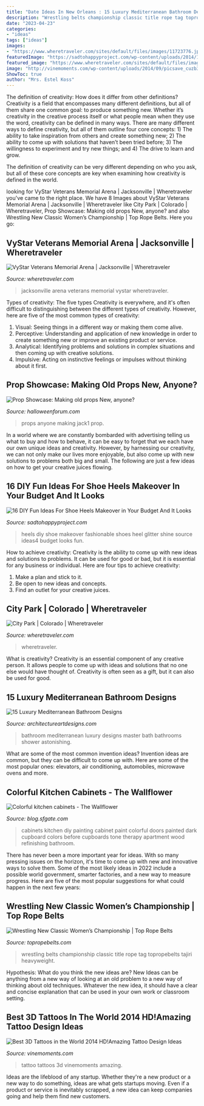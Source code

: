 ```yaml
---
title: "Date Ideas In New Orleans : 15 Luxury Mediterranean Bathroom Designs"
description: "Wrestling belts championship classic title rope tag topropebelts tajiri heavyweight"
date: "2023-04-23"
categories:
- "ideas"
tags: ["ideas"]
images:
- "https://www.wheretraveler.com/sites/default/files/images/11723776.jpg"
featuredImage: "https://sadtohappyproject.com/wp-content/uploads/2014/11/diy-high-heels-makeover-diy-shoe-makeover-ideas4.jpg"
featured_image: "https://www.wheretraveler.com/sites/default/files/images/11723776.jpg"
image: "http://vinemoments.com/wp-content/uploads/2014/09/picsave_cuzb3ul2oa.jpg"
ShowToc: true
author: "Mrs. Estel Koss"
---
```



The definition of creativity: How does it differ from other definitions?
Creativity is a field that encompasses many different definitions, but all of them share one common goal: to produce something new. Whether it’s creativity in the creative process itself or what people mean when they use the word, creativity can be defined in many ways. 
There are many different ways to define creativity, but all of them outline four core concepts: 1) The ability to take inspiration from others and create something new; 2) The ability to come up with solutions that haven’t been tried before; 3) The willingness to experiment and try new things; and 4) The drive to learn and grow. 

The definition of creativity can be very different depending on who you ask, but all of these core concepts are key when examining how creativity is defined in the world.

	

		
looking for VyStar Veterans Memorial Arena | Jacksonville | Wheretraveler you've came to the right place. We have 8 Images about VyStar Veterans Memorial Arena | Jacksonville | Wheretraveler like City Park | Colorado | Wheretraveler, Prop Showcase: Making old props New, anyone? and also Wrestling New Classic Women’s Championship | Top Rope Belts. Here you go:
		
    
## VyStar Veterans Memorial Arena | Jacksonville | Wheretraveler

<img loading=lazy src="https://www.wheretraveler.com/sites/default/files/images/11723776.jpg" onerror="this.onerror=null;this.src='https://tse3.mm.bing.net/th?id=OIP.dO1ElcwnbZKJgLMQxyZ2EQEsCb&amp;pid=15.1';" alt="VyStar Veterans Memorial Arena | Jacksonville | Wheretraveler">

_Source: wheretraveler.com_

>jacksonville arena veterans memorial vystar wheretraveler. 

	

Types of creativity: The five types
Creativity is everywhere, and it's often difficult to distinguishing between the different types of creativity. However, here are five of the most common types of creativity:
1. Visual: Seeing things in a different way or making them come alive.
2. Perceptive: Understanding and application of new knowledge in order to create something new or improve an existing product or service. 
3. Analytical: Identifying problems and solutions in complex situations and then coming up with creative solutions. 
4. Impulsive: Acting on instinctive feelings or impulses without thinking about it first. 

    
## Prop Showcase: Making Old Props New, Anyone?

<img loading=lazy src="http://www.halloweenforum.com/attachments/halloween-props/211987d1409594061-making-old-props-new-anyone-jack1.jpg" onerror="this.onerror=null;this.src='https://tse2.mm.bing.net/th?id=OIP.snNPohC6jr35Gta1AVJH4QHaEK&amp;pid=15.1';" alt="Prop Showcase: Making old props New, anyone?">

_Source: halloweenforum.com_

>props anyone making jack1 prop. 

	

In a world where we are constantly bombarded with advertising telling us what to buy and how to behave, it can be easy to forget that we each have our own unique ideas and creativity. However, by harnessing our creativity, we can not only make our lives more enjoyable, but also come up with new solutions to problems both big and small. The following are just a few ideas on how to get your creative juices flowing.

    
## 16 DIY Fun Ideas For Shoe Heels Makeover In Your Budget And It Looks

<img loading=lazy src="https://sadtohappyproject.com/wp-content/uploads/2014/11/diy-high-heels-makeover-diy-shoe-makeover-ideas4.jpg" onerror="this.onerror=null;this.src='https://tse3.mm.bing.net/th?id=OIP.wAp5qKN54uX2x1U7wmFGhwHaEp&amp;pid=15.1';" alt="16 DIY Fun Ideas For Shoe Heels Makeover in Your Budget And It Looks">

_Source: sadtohappyproject.com_

>heels diy shoe makeover fashionable shoes heel glitter shine source ideas4 budget looks fun. 

	

How to achieve creativity:
Creativity is the ability to come up with new ideas and solutions to problems. It can be used for good or bad, but it is essential for any business or individual. Here are four tips to achieve creativity:
1. Make a plan and stick to it.
2. Be open to new ideas and concepts.
3. Find an outlet for your creative juices.

    
## City Park | Colorado | Wheretraveler

<img loading=lazy src="https://www.wheretraveler.com/sites/default/files/images/WEB-CITY-PARK-man-and-geese-FIF_EL.jpg" onerror="this.onerror=null;this.src='https://tse2.mm.bing.net/th?id=OIP.dXr7gwn2d1FBMR8xoH_dmgHaLQ&amp;pid=15.1';" alt="City Park | Colorado | Wheretraveler">

_Source: wheretraveler.com_

>wheretraveler. 

	

What is creativity?
Creativity is an essential component of any creative person. It allows people to come up with ideas and solutions that no one else would have thought of. Creativity is often seen as a gift, but it can also be used for good.

    
## 15 Luxury Mediterranean Bathroom Designs

<img loading=lazy src="https://www.architectureartdesigns.com/wp-content/uploads/2014/08/15-Luxury-Mediterranean-Bathroom-Designs-8-630x494.jpg" onerror="this.onerror=null;this.src='https://tse4.mm.bing.net/th?id=OIP.tf9YiS-Aux1gXh4gNSNVPwHaFz&amp;pid=15.1';" alt="15 Luxury Mediterranean Bathroom Designs">

_Source: architectureartdesigns.com_

>bathroom mediterranean luxury designs master bath bathrooms shower astonishing. 

	

What are some of the most common invention ideas?
Invention ideas are common, but they can be difficult to come up with. Here are some of the most popular ones: elevators, air conditioning, automobiles, microwave ovens and more.

    
## Colorful Kitchen Cabinets - The Wallflower

<img loading=lazy src="http://imgs.sfgate.com/blogs/images/sfgate/wallflower/2010/01/31/10-1-cabinets318x425.jpg" onerror="this.onerror=null;this.src='https://tse3.mm.bing.net/th?id=OIP.3h6HOJvbRz7uFZwILOZxCgAAAA&amp;pid=15.1';" alt="Colorful kitchen cabinets - The Wallflower">

_Source: blog.sfgate.com_

>cabinets kitchen diy painting cabinet paint colorful doors painted dark cupboard colors before cupboards tone therapy apartment wood refinishing bathroom. 

	

There has never been a more important year for ideas. With so many pressing issues on the horizon, it's time to come up with new and innovative ways to solve them. Some of the most likely ideas in 2022 include a possible world government, smarter factories, and a new way to measure progress. Here are five of the most popular suggestions for what could happen in the next few years:

    
## Wrestling New Classic Women’s Championship | Top Rope Belts

<img loading=lazy src="http://topropebelts.com/wp-content/uploads/2013/12/DSC00421-r50-1868x1250.jpg" onerror="this.onerror=null;this.src='https://tse1.mm.bing.net/th?id=OIP.M9hQXPVl1qDq9pJcbFqE8QHaE9&amp;pid=15.1';" alt="Wrestling New Classic Women’s Championship | Top Rope Belts">

_Source: topropebelts.com_

>wrestling belts championship classic title rope tag topropebelts tajiri heavyweight. 

	

Hypothesis: What do you think the new ideas are?
New Ideas can be anything from a new way of looking at an old problem to a new way of thinking about old techniques. Whatever the new idea, it should have a clear and concise explanation that can be used in your own work or classroom setting.

    
## Best 3D Tattoos In The World 2014 HD!Amazing Tattoo Design Ideas

<img loading=lazy src="http://vinemoments.com/wp-content/uploads/2014/09/picsave_cuzb3ul2oa.jpg" onerror="this.onerror=null;this.src='https://tse2.mm.bing.net/th?id=OIP.NyJ3DtsH3n1WjNsMGIF-LAHaD4&amp;pid=15.1';" alt="Best 3D Tattoos in the World 2014 HD!Amazing Tattoo Design Ideas">

_Source: vinemoments.com_

>tattoo tattoos 3d vinemoments amazing. 

	

Ideas are the lifeblood of any startup. Whether they're a new product or a new way to do something, ideas are what gets startups moving. Even if a product or service is inevitably scrapped, a new idea can keep companies going and help them find new customers.

